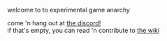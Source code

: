 welcome to to experimental game anarchy

come 'n hang out at [the discord!](https://discord.gg/9auBPX)  
if that's empty, you can read 'n contribute to [the wiki](https://github.com/Rahil627/experimental-game-anarchy/wiki)
